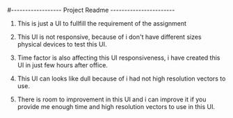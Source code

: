 #------------------ Project Readme -----------------------
1) This is just a UI to fullfill the requirement of the assignment

2) This UI is not responsive, because of i don't have different sizes physical devices to test this UI.

3) Time factor is also affecting this UI responsiveness, i have created this UI in just few hours after office.

4) This UI can looks like dull because of i had not high resolution vectors to use.

5) There is room to improvement in this UI and i can improve it if you provide me enough time and high resolution vectors to use in this UI.
